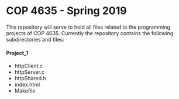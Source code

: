 # COP 4635 - Spring 2019

This repository will serve to hold all files related to the programming projects
of COP 4635. Currently the repository contains the following subdirectories and
files:

#### Project_1
* httpClient.c
* httpServer.c
* httpShared.h
* index.html
* Makefile

